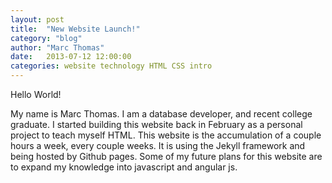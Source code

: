 ```yaml
---
layout: post
title:  "New Website Launch!"
category: "blog"
author: "Marc Thomas"
date:   2013-07-12 12:00:00
categories: website technology HTML CSS intro
---
```


Hello World!

My name is Marc Thomas. I am a database developer, and recent college graduate. I started building this website back in February as a personal project to teach myself HTML. This website is the accumulation of a couple hours a week, every couple weeks. It is using the Jekyll framework and being hosted by Github pages. Some of my future plans for this website are to expand my knowledge into javascript and angular js.
